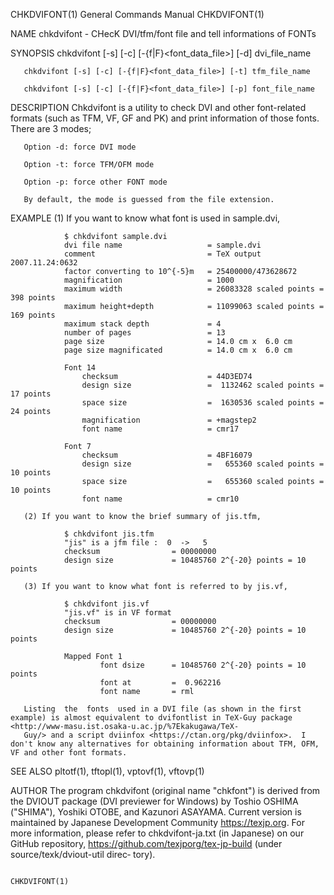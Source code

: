 CHKDVIFONT(1)                                                                    General Commands Manual                                                                    CHKDVIFONT(1)

NAME
       chkdvifont - CHecK DVI/tfm/font file and tell informations of FONTs

SYNOPSIS
       chkdvifont [-s] [-c] [-{f|F}<font_data_file>] [-d] dvi_file_name

       chkdvifont [-s] [-c] [-{f|F}<font_data_file>] [-t] tfm_file_name

       chkdvifont [-s] [-c] [-{f|F}<font_data_file>] [-p] font_file_name

DESCRIPTION
       Chkdvifont is a utility to check DVI and other  font-related formats (such as TFM, VF, GF and PK) and print information of those fonts.  There are 3 modes;

       Option -d: force DVI mode

       Option -t: force TFM/OFM mode

       Option -p: force other FONT mode

       By default, the mode is guessed from the file extension.

EXAMPLE
       (1) If you want to know what font is used in sample.dvi,

                $ chkdvifont sample.dvi
                dvi file name                   = sample.dvi
                comment                         = TeX output 2007.11.24:0632
                factor converting to 10^{-5}m   = 25400000/473628672
                magnification                   = 1000
                maximum width                   = 26083328 scaled points = 398 points
                maximum height+depth            = 11099063 scaled points = 169 points
                maximum stack depth             = 4
                number of pages                 = 13
                page size                       = 14.0 cm x  6.0 cm
                page size magnificated          = 14.0 cm x  6.0 cm

                Font 14
                    checksum                    = 44D3ED74
                    design size                 =  1132462 scaled points = 17 points
                    space size                  =  1630536 scaled points = 24 points
                    magnification               = +magstep2
                    font name                   = cmr17

                Font 7
                    checksum                    = 4BF16079
                    design size                 =   655360 scaled points = 10 points
                    space size                  =   655360 scaled points = 10 points
                    font name                   = cmr10

       (2) If you want to know the brief summary of jis.tfm,

                $ chkdvifont jis.tfm
                "jis" is a jfm file :  0  ->   5
                checksum                = 00000000
                design size             = 10485760 2^{-20} points = 10 points

       (3) If you want to know what font is referred to by jis.vf,

                $ chkdvifont jis.vf
                "jis.vf" is in VF format
                checksum                = 00000000
                design size             = 10485760 2^{-20} points = 10 points

                Mapped Font 1
                        font dsize      = 10485760 2^{-20} points = 10 points
                        font at         =  0.962216
                        font name       = rml

       Listing  the  fonts  used in a DVI file (as shown in the first example) is almost equivalent to dvifontlist in TeX-Guy package <http://www-masu.ist.osaka-u.ac.jp/%7Ekakugawa/TeX-
       Guy/> and a script dviinfox <https://ctan.org/pkg/dviinfox>.  I don't know any alternatives for obtaining information about TFM, OFM, VF and other font formats.

SEE ALSO
       pltotf(1), tftopl(1), vptovf(1), vftovp(1)

AUTHOR
       The program chkdvifont (original name "chkfont") is derived from the DVIOUT package (DVI previewer for Windows) by Toshio OSHIMA ("SHIMA"), Yoshiki OTOBE, and  Kazunori  ASAYAMA.
       Current version is maintained by Japanese  Development Community <https://texjp.org>.
       For  more  information, please refer to chkdvifont-ja.txt (in Japanese) on our GitHub repository, <https://github.com/texjporg/tex-jp-build> (under source/texk/dviout-util direc‐
       tory).

                                                                                                                                                                            CHKDVIFONT(1)
